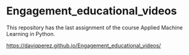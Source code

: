 # Engagement_educational_videos

This repository has the last assignment of the course Applied Machine Learning in Python.

https://daviqperez.github.io/Engagement_educational_videos/
